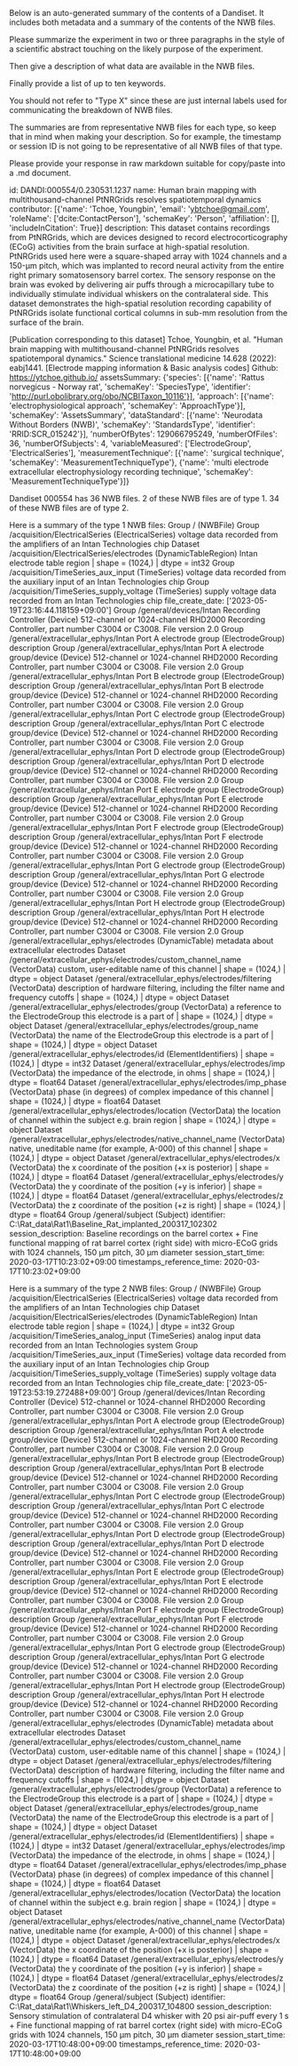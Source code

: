 
Below is an auto-generated summary of the contents of a Dandiset. It includes both metadata and a summary of the contents of the NWB files.

Please summarize the experiment in two or three paragraphs in the style of a scientific abstract touching on the likely purpose of the experiment.

Then give a description of what data are available in the NWB files.

Finally provide a list of up to ten keywords.

You should not refer to "Type X" since these are just internal labels used for communicating the breakdown of NWB files.

The summaries are from representative NWB files for each type, so keep that in mind when making your description. So for example, the timestamp or session ID is not going to be representative of all NWB files of that type.

Please provide your response in raw markdown suitable for copy/paste into a .md document.


id: DANDI:000554/0.230531.1237
name: Human brain mapping with multithousand-channel PtNRGrids resolves spatiotemporal dynamics
contributor: [{'name': 'Tchoe, Youngbin', 'email': 'ybtchoe@gmail.com', 'roleName': ['dcite:ContactPerson'], 'schemaKey': 'Person', 'affiliation': [], 'includeInCitation': True}]
description: This dataset contains recordings from PtNRGrids, which are devices designed to record electrocorticography (ECoG) activities from the brain surface at high-spatial resolution. PtNRGrids used here were a square-shaped array with 1024 channels and a 150-µm pitch, which was implanted to record neural activity from the entire right primary somatosensory barrel cortex. The sensory response on the brain was evoked by delivering air puffs through a microcapillary tube to individually stimulate individual whiskers on the contralateral side. This dataset demonstrates the high-spatial resolution recording capability of PtNRGrids isolate functional cortical columns in sub-mm resolution from the surface of the brain.

[Publication corresponding to this dataset] Tchoe, Youngbin, et al. "Human brain mapping with multithousand-channel PtNRGrids resolves spatiotemporal dynamics." Science translational medicine 14.628 (2022): eabj1441.
[Electrode mapping information & Basic analysis codes] Github: https://ytchoe.github.io/
assetsSummary: {'species': [{'name': 'Rattus norvegicus - Norway rat', 'schemaKey': 'SpeciesType', 'identifier': 'http://purl.obolibrary.org/obo/NCBITaxon_10116'}], 'approach': [{'name': 'electrophysiological approach', 'schemaKey': 'ApproachType'}], 'schemaKey': 'AssetsSummary', 'dataStandard': [{'name': 'Neurodata Without Borders (NWB)', 'schemaKey': 'StandardsType', 'identifier': 'RRID:SCR_015242'}], 'numberOfBytes': 129066795249, 'numberOfFiles': 36, 'numberOfSubjects': 4, 'variableMeasured': ['ElectrodeGroup', 'ElectricalSeries'], 'measurementTechnique': [{'name': 'surgical technique', 'schemaKey': 'MeasurementTechniqueType'}, {'name': 'multi electrode extracellular electrophysiology recording technique', 'schemaKey': 'MeasurementTechniqueType'}]}

Dandiset 000554 has 36 NWB files.
2 of these NWB files are of type 1.
34 of these NWB files are of type 2.


Here is a summary of the type 1 NWB files:
  Group / (NWBFile) 
  Group /acquisition/ElectricalSeries (ElectricalSeries) voltage data recorded from the amplifiers of an Intan Technologies chip
  Dataset /acquisition/ElectricalSeries/electrodes (DynamicTableRegion) Intan electrode table region | shape = (1024,) | dtype = int32
  Group /acquisition/TimeSeries_aux_input (TimeSeries) voltage data recorded from the auxiliary input of an Intan Technologies chip
  Group /acquisition/TimeSeries_supply_voltage (TimeSeries) supply voltage data recorded from an Intan Technologies chip
  file_create_date: ['2023-05-19T23:16:44.118159+09:00']
  Group /general/devices/Intan Recording Controller (Device) 512-channel or 1024-channel RHD2000 Recording Controller, part number C3004 or C3008. File version 2.0
  Group /general/extracellular_ephys/Intan Port A electrode group (ElectrodeGroup) description
  Group /general/extracellular_ephys/Intan Port A electrode group/device (Device) 512-channel or 1024-channel RHD2000 Recording Controller, part number C3004 or C3008. File version 2.0
  Group /general/extracellular_ephys/Intan Port B electrode group (ElectrodeGroup) description
  Group /general/extracellular_ephys/Intan Port B electrode group/device (Device) 512-channel or 1024-channel RHD2000 Recording Controller, part number C3004 or C3008. File version 2.0
  Group /general/extracellular_ephys/Intan Port C electrode group (ElectrodeGroup) description
  Group /general/extracellular_ephys/Intan Port C electrode group/device (Device) 512-channel or 1024-channel RHD2000 Recording Controller, part number C3004 or C3008. File version 2.0
  Group /general/extracellular_ephys/Intan Port D electrode group (ElectrodeGroup) description
  Group /general/extracellular_ephys/Intan Port D electrode group/device (Device) 512-channel or 1024-channel RHD2000 Recording Controller, part number C3004 or C3008. File version 2.0
  Group /general/extracellular_ephys/Intan Port E electrode group (ElectrodeGroup) description
  Group /general/extracellular_ephys/Intan Port E electrode group/device (Device) 512-channel or 1024-channel RHD2000 Recording Controller, part number C3004 or C3008. File version 2.0
  Group /general/extracellular_ephys/Intan Port F electrode group (ElectrodeGroup) description
  Group /general/extracellular_ephys/Intan Port F electrode group/device (Device) 512-channel or 1024-channel RHD2000 Recording Controller, part number C3004 or C3008. File version 2.0
  Group /general/extracellular_ephys/Intan Port G electrode group (ElectrodeGroup) description
  Group /general/extracellular_ephys/Intan Port G electrode group/device (Device) 512-channel or 1024-channel RHD2000 Recording Controller, part number C3004 or C3008. File version 2.0
  Group /general/extracellular_ephys/Intan Port H electrode group (ElectrodeGroup) description
  Group /general/extracellular_ephys/Intan Port H electrode group/device (Device) 512-channel or 1024-channel RHD2000 Recording Controller, part number C3004 or C3008. File version 2.0
  Group /general/extracellular_ephys/electrodes (DynamicTable) metadata about extracellular electrodes
  Dataset /general/extracellular_ephys/electrodes/custom_channel_name (VectorData) custom, user-editable name of this channel | shape = (1024,) | dtype = object
  Dataset /general/extracellular_ephys/electrodes/filtering (VectorData) description of hardware filtering, including the filter name and frequency cutoffs | shape = (1024,) | dtype = object
  Dataset /general/extracellular_ephys/electrodes/group (VectorData) a reference to the ElectrodeGroup this electrode is a part of | shape = (1024,) | dtype = object
  Dataset /general/extracellular_ephys/electrodes/group_name (VectorData) the name of the ElectrodeGroup this electrode is a part of | shape = (1024,) | dtype = object
  Dataset /general/extracellular_ephys/electrodes/id (ElementIdentifiers)  | shape = (1024,) | dtype = int32
  Dataset /general/extracellular_ephys/electrodes/imp (VectorData) the impedance of the electrode, in ohms | shape = (1024,) | dtype = float64
  Dataset /general/extracellular_ephys/electrodes/imp_phase (VectorData) phase (in degrees) of complex impedance of this channel | shape = (1024,) | dtype = float64
  Dataset /general/extracellular_ephys/electrodes/location (VectorData) the location of channel within the subject e.g. brain region | shape = (1024,) | dtype = object
  Dataset /general/extracellular_ephys/electrodes/native_channel_name (VectorData) native, uneditable name (for example, A-000) of this channel | shape = (1024,) | dtype = object
  Dataset /general/extracellular_ephys/electrodes/x (VectorData) the x coordinate of the position (+x is posterior) | shape = (1024,) | dtype = float64
  Dataset /general/extracellular_ephys/electrodes/y (VectorData) the y coordinate of the position (+y is inferior) | shape = (1024,) | dtype = float64
  Dataset /general/extracellular_ephys/electrodes/z (VectorData) the z coordinate of the position (+z is right) | shape = (1024,) | dtype = float64
  Group /general/subject (Subject) 
  identifier: C:\Rat_data\Rat1\Baseline_Rat_implanted_200317_102302
  session_description: Baseline recordings on the barrel cortex + Fine functional mapping of rat barrel cortex (right side) with micro-ECoG grids with 1024 channels, 150 µm pitch, 30 µm diameter
  session_start_time: 2020-03-17T10:23:02+09:00
  timestamps_reference_time: 2020-03-17T10:23:02+09:00


Here is a summary of the type 2 NWB files:
  Group / (NWBFile) 
  Group /acquisition/ElectricalSeries (ElectricalSeries) voltage data recorded from the amplifiers of an Intan Technologies chip
  Dataset /acquisition/ElectricalSeries/electrodes (DynamicTableRegion) Intan electrode table region | shape = (1024,) | dtype = int32
  Group /acquisition/TimeSeries_analog_input (TimeSeries) analog input data recorded from an Intan Technologies system
  Group /acquisition/TimeSeries_aux_input (TimeSeries) voltage data recorded from the auxiliary input of an Intan Technologies chip
  Group /acquisition/TimeSeries_supply_voltage (TimeSeries) supply voltage data recorded from an Intan Technologies chip
  file_create_date: ['2023-05-19T23:53:19.272488+09:00']
  Group /general/devices/Intan Recording Controller (Device) 512-channel or 1024-channel RHD2000 Recording Controller, part number C3004 or C3008. File version 2.0
  Group /general/extracellular_ephys/Intan Port A electrode group (ElectrodeGroup) description
  Group /general/extracellular_ephys/Intan Port A electrode group/device (Device) 512-channel or 1024-channel RHD2000 Recording Controller, part number C3004 or C3008. File version 2.0
  Group /general/extracellular_ephys/Intan Port B electrode group (ElectrodeGroup) description
  Group /general/extracellular_ephys/Intan Port B electrode group/device (Device) 512-channel or 1024-channel RHD2000 Recording Controller, part number C3004 or C3008. File version 2.0
  Group /general/extracellular_ephys/Intan Port C electrode group (ElectrodeGroup) description
  Group /general/extracellular_ephys/Intan Port C electrode group/device (Device) 512-channel or 1024-channel RHD2000 Recording Controller, part number C3004 or C3008. File version 2.0
  Group /general/extracellular_ephys/Intan Port D electrode group (ElectrodeGroup) description
  Group /general/extracellular_ephys/Intan Port D electrode group/device (Device) 512-channel or 1024-channel RHD2000 Recording Controller, part number C3004 or C3008. File version 2.0
  Group /general/extracellular_ephys/Intan Port E electrode group (ElectrodeGroup) description
  Group /general/extracellular_ephys/Intan Port E electrode group/device (Device) 512-channel or 1024-channel RHD2000 Recording Controller, part number C3004 or C3008. File version 2.0
  Group /general/extracellular_ephys/Intan Port F electrode group (ElectrodeGroup) description
  Group /general/extracellular_ephys/Intan Port F electrode group/device (Device) 512-channel or 1024-channel RHD2000 Recording Controller, part number C3004 or C3008. File version 2.0
  Group /general/extracellular_ephys/Intan Port G electrode group (ElectrodeGroup) description
  Group /general/extracellular_ephys/Intan Port G electrode group/device (Device) 512-channel or 1024-channel RHD2000 Recording Controller, part number C3004 or C3008. File version 2.0
  Group /general/extracellular_ephys/Intan Port H electrode group (ElectrodeGroup) description
  Group /general/extracellular_ephys/Intan Port H electrode group/device (Device) 512-channel or 1024-channel RHD2000 Recording Controller, part number C3004 or C3008. File version 2.0
  Group /general/extracellular_ephys/electrodes (DynamicTable) metadata about extracellular electrodes
  Dataset /general/extracellular_ephys/electrodes/custom_channel_name (VectorData) custom, user-editable name of this channel | shape = (1024,) | dtype = object
  Dataset /general/extracellular_ephys/electrodes/filtering (VectorData) description of hardware filtering, including the filter name and frequency cutoffs | shape = (1024,) | dtype = object
  Dataset /general/extracellular_ephys/electrodes/group (VectorData) a reference to the ElectrodeGroup this electrode is a part of | shape = (1024,) | dtype = object
  Dataset /general/extracellular_ephys/electrodes/group_name (VectorData) the name of the ElectrodeGroup this electrode is a part of | shape = (1024,) | dtype = object
  Dataset /general/extracellular_ephys/electrodes/id (ElementIdentifiers)  | shape = (1024,) | dtype = int32
  Dataset /general/extracellular_ephys/electrodes/imp (VectorData) the impedance of the electrode, in ohms | shape = (1024,) | dtype = float64
  Dataset /general/extracellular_ephys/electrodes/imp_phase (VectorData) phase (in degrees) of complex impedance of this channel | shape = (1024,) | dtype = float64
  Dataset /general/extracellular_ephys/electrodes/location (VectorData) the location of channel within the subject e.g. brain region | shape = (1024,) | dtype = object
  Dataset /general/extracellular_ephys/electrodes/native_channel_name (VectorData) native, uneditable name (for example, A-000) of this channel | shape = (1024,) | dtype = object
  Dataset /general/extracellular_ephys/electrodes/x (VectorData) the x coordinate of the position (+x is posterior) | shape = (1024,) | dtype = float64
  Dataset /general/extracellular_ephys/electrodes/y (VectorData) the y coordinate of the position (+y is inferior) | shape = (1024,) | dtype = float64
  Dataset /general/extracellular_ephys/electrodes/z (VectorData) the z coordinate of the position (+z is right) | shape = (1024,) | dtype = float64
  Group /general/subject (Subject) 
  identifier: C:\Rat_data\Rat1\Whiskers_left_D4_200317_104800
  session_description: Sensory stimulation of contralateral D4 whisker with 20 psi air-puff every 1 s + Fine functional mapping of rat barrel cortex (right side) with micro-ECoG grids with 1024 channels, 150 µm pitch, 30 µm diameter
  session_start_time: 2020-03-17T10:48:00+09:00
  timestamps_reference_time: 2020-03-17T10:48:00+09:00
